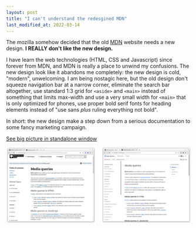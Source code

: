 ```yaml
---
layout: post
title: "I can't understand the redesgined MDN"
last_modified_at: 2022-03-14
---
```

<!-- This Source Code Form is subject to the terms of the Mozilla Public
   - License, v. 2.0. If a copy of the MPL was not distributed with this
   - file, You can obtain one at https://mozilla.org/MPL/2.0/. -->
The mozilla somehow decided that the old [MDN](https://developer.mozilla.org/) website needs a new design. **I REALLY don't like the new design.**

I have learn the web technologies (HTML, CSS and Javascript) since forever from MDN, and MDN is really a place to unwind my confusions. The new design look like it abandons me completely: the new design is cold, "modern", unwelcoming. I am being nostagic here, but the old design don't squeeze navigation bar at a narrow corner, eliminate the search bar altogether, use standard 1:3 grid for `<aside>` and `<main>` instead of something that limits max-width and use a very small width for `<main>` that is only optimized for phones,  use proper bold serif fonts for heading elements instead of "use sans _plus_ ruling everything not bold".

In short: the new design make a step down from a serious documentation to some fancy marketing campaign.

[See big picture in standalone window](/static/2022-03-14/mdn-website-design-diff-2.png)

![mdn-website-design-diff-2](/static/2022-03-14/mdn-website-design-diff-2.png)
